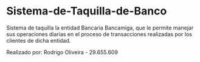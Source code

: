 # Sistema-de-Taquilla-de-Banco
Sistema de taquilla la entidad Bancaria Bancamiga, que le permite manejar sus operaciones diarias en el proceso de transacciones realizadas por los clientes de dicha entidad.

Realizado por: Rodrigo Oliveira - 29.655.609
